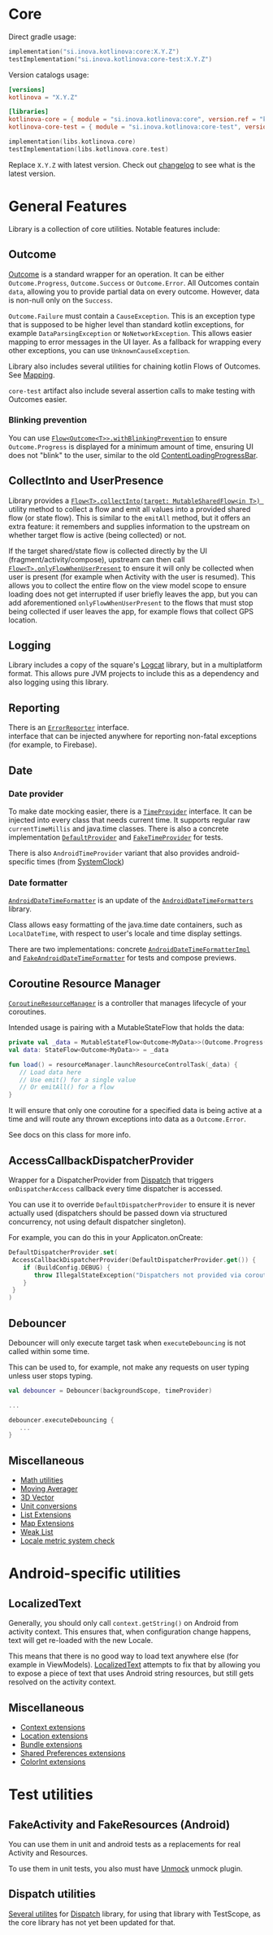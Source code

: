 # Core

Direct gradle usage:

```kotlin
implementation("si.inova.kotlinova:core:X.Y.Z")
testImplementation("si.inova.kotlinova:core-test:X.Y.Z")
```

Version catalogs usage:

```toml
[versions]
kotlinova = "X.Y.Z"
```

```toml
[libraries]
kotlinova-core = { module = "si.inova.kotlinova:core", version.ref = "kotlinova" }
kotlinova-core-test = { module = "si.inova.kotlinova:core-test", version.ref = "kotlinova" }
```

```kotlin
implementation(libs.kotlinova.core)
testImplementation(libs.kotlinova.core.test)
```

Replace `X.Y.Z` with latest version. Check out [changelog](../CHANGELOG.MD) to see what is the latest version.

# General Features

Library is a collection of core utilities. Notable features include:

## Outcome

[Outcome](src/commonMain/kotlin/si/inova/kotlinova/core/outcome/Outcome.kt) is a standard wrapper for an operation. It can be
either `Outcome.Progress`, `Outcome.Success` or `Outcome.Error`.
All Outcomes contain `data`, allowing you to provide partial data on every outcome. However, data is non-null only on the
`Success`.

`Outcome.Failure` must contain a `CauseException`. This is an exception type that is supposed to be higher level than standard
kotlin exceptions, for example `DataParsingException` or `NoNetworkException`. This allows easier mapping to error messages in the
UI layer. As a fallback for wrapping every other exceptions, you can use `UnknownCauseException`.

Library also includes several utilities for chaining kotlin Flows of Outcomes.
See [Mapping](src/commonMain/kotlin/si/inova/kotlinova/core/outcome/Mapping.kt).

`core-test` artifact also include several assertion calls to make testing with Outcomes easier.

### Blinking prevention

You can use [`Flow<Outcome<T>>.withBlinkingPrevention`](src/commonMain/kotlin/si/inova/kotlinova/core/flow/BlinkingPrevention.kt)
to ensure `Outcome.Progress` is displayed for a minimum
amount of time, ensuring UI does not "blink" to the user, similar to the old
[ContentLoadingProgressBar](https://developer.android.com/reference/androidx/core/widget/ContentLoadingProgressBar).

## CollectInto and UserPresence

Library provides
a [`Flow<T>.collectInto(target: MutableSharedFlow<in T>) `](src/commonMain/kotlin/si/inova/kotlinova/core/flow/CollectInto.kt)
utility method to collect a flow and emit all values
into a provided shared flow (or state flow). This is similar to the `emitAll` method, but it offers an extra feature:
it remembers and supplies information to the upstream on whether target flow is active (being collected) or not.

If the target shared/state flow is collected directly by the UI (fragment/activity/compose), upstream can then call
[`Flow<T>.onlyFlowWhenUserPresent`](src/commonMain/kotlin/si/inova/kotlinova/core/flow/UserPresence.kt) to ensure it will only be
collected when user is present
(for example when Activity with the user is resumed). This allows you to collect the entire flow on the view model scope to ensure
loading does not get interrupted if user briefly leaves the app, but you can add aforementioned `onlyFlowWhenUserPresent` to the
flows that must stop being collected if user leaves the app, for example flows that collect GPS location.

## Logging

Library includes a copy of the square's [Logcat](https://github.com/square/logcat) library,
but in a multiplatform format. This allows pure JVM projects to include this as a dependency and also logging using this library.

## Reporting

There is an [`ErrorReporter`](src/commonMain/kotlin/si/inova/kotlinova/core/reporting/ErrorReporter.kt) interface.  
interface that can be injected anywhere for reporting non-fatal
exceptions (for example, to Firebase).

## Date

### Date provider

To make date mocking easier, there is a [`TimeProvider`](src/jvmMain/kotlin/si/inova/kotlinova/core/time/TimeProvider.kt)
interface.
It can be injected into every class that
needs current time. It supports regular raw `currentTimeMillis` and java.time classes. There is also a concrete implementation
[`DefaultProvider`](src/jvmMain/kotlin/si/inova/kotlinova/core/time/DefaultTimeProvider.kt) and
[`FakeTimeProvider`](test/src/jvmMain/kotlin/si/inova/kotlinova/core/test/time/FakeTimeProvider.kt) for tests.

There is also `AndroidTimeProvider` variant that also provides android-specific times
(from [SystemClock](https://developer.android.com/reference/android/os/SystemClock))

### Date formatter

[`AndroidDateTimeFormatter`](src/androidMain/kotlin/si/inova/kotlinova/core/time/AndroidDateTimeFormatter.kt) is an update of the
[`AndroidDateTimeFormatters`](https://github.com/drewhamilton/AndroidDateTimeFormatters) library.

Class allows easy formatting of the java.time date containers, such as `LocalDateTime`,
with respect to user's locale and time display settings.

There are two implementations: concrete
[`AndroidDateTimeFormatterImpl`](src/androidMain/kotlin/si/inova/kotlinova/core/time/AndroidDateTimeFormatterImpl.kt) and
[`FakeAndroidDateTimeFormatter`](src/androidMain/kotlin/si/inova/kotlinova/core/time/FakeAndroidDateTimeFormatter.kt) for tests
and compose previews.

## Coroutine Resource Manager

[`CoroutineResourceManager`](src/commonMain/kotlin/si/inova/kotlinova/core/outcome/CoroutineResourceManager.kt) is a controller
that manages lifecycle of your coroutines.

Intended usage is pairing with a MutableStateFlow that holds the data:

```kotlin
private val _data = MutableStateFlow<Outcome<MyData>>(Outcome.Progress())
val data: StateFlow<Outcome<MyData>> = _data

fun load() = resourceManager.launchResourceControlTask(_data) {
   // Load data here
   // Use emit() for a single value
   // Or emitAll() for a flow
}
```

It will ensure that only one coroutine for a specified data is being active at a time and will route any thrown exceptions into
data as a `Outcome.Error`.

See docs on this class for more info.

## AccessCallbackDispatcherProvider

Wrapper for a DispatcherProvider from [Dispatch](https://github.com/RBusarow/Dispatch) that triggers `onDispatcherAccess`
callback every time dispatcher is accessed.

You can use it to override `DefaultDispatcherProvider` to ensure it is never actually used
(dispatchers should be passed down via structured concurrency, not using default dispatcher singleton).

For example, you can do this in your Applicaton.onCreate:

```kotlin
DefaultDispatcherProvider.set(
 AccessCallbackDispatcherProvider(DefaultDispatcherProvider.get()) {
    if (BuildConfig.DEBUG) {
       throw IllegalStateException("Dispatchers not provided via coroutine scope.")
    }
 }
)
```

## Debouncer

Debouncer will only execute target task when `executeDebouncing` is not called within some time.

This can be used to, for example, not make any requests on user typing unless user stops typing.

```kotlin
val debouncer = Debouncer(backgroundScope, timeProvider)

...

debouncer.executeDebouncing {
   ...
}
```

## Miscellaneous

* [Math utilities](src/commonMain/kotlin/si/inova/kotlinova/core/math/Math.kt)
* [Moving Averager](src/commonMain/kotlin/si/inova/kotlinova/core/math/MovingAverageUtility.kt)
* [3D Vector](src/commonMain/kotlin/si/inova/kotlinova/core/math/Vector3.kt)
* [Unit conversions](src/commonMain/kotlin/si/inova/kotlinova/core/units/UnitConverters.kt)
* [List Extensions](src/jvmCommon/kotlin/si/inova/kotlinova/core/containers/List.kt)
* [Map Extensions](src/jvmCommon/kotlin/si/inova/kotlinova/core/containers/Map.kt)
* [Weak List](src/jvmCommon/kotlin/si/inova/kotlinova/core/containers/WeakList.kt)
* [Locale metric system check](src/jvmCommon/kotlin/si/inova/kotlinova/core/locale/MeasurementSystems.kt)

# Android-specific utilities

## LocalizedText

Generally, you should only call `context.getString()` on Android from activity context. This ensures that, 
when configuration change happens, text will get re-loaded with the new Locale.

This means that there is no good way to load text anywhere else (for example in ViewModels). 
[LocalizedText](src/androidMain/kotlin/si/inova/kotlinova/core/data/LocalizedText.kt) attempts to fix that by allowing you
to expose a piece of text that uses Android string resources, but still gets resolved on the activity context.

## Miscellaneous

* [Context extensions](src/androidMain/kotlin/si/inova/kotlinova/core/android/Context.kt)
* [Location extensions](src/androidMain/kotlin/si/inova/kotlinova/core/android/Location.kt)
* [Bundle extensions](src/androidMain/kotlin/si/inova/kotlinova/core/state/Bundle.kt)
* [Shared Preferences extensions](src/androidMain/kotlin/si/inova/kotlinova/core/state/SharedPreferences.kt)
* [ColorInt extensions](src/androidMain/kotlin/si/inova/kotlinova/core/ui/Colors.kt)

# Test utilities

## FakeActivity and FakeResources (Android)

You can use them in unit and android tests as a replacements for real Activity and Resources.

To use them in unit tests, you also must have [Unmock](https://github.com/bjoernQ/unmock-plugin) unmock plugin.

## Dispatch utilities

[Several utilites](test/src/commonMain/kotlin/si/inova/kotlinova/core/test/TestDispatchers.kt)
for [Dispatch](https://github.com/RBusarow/Dispatch)
library, for using that library with TestScope, as the core library has not yet been updated for that.
